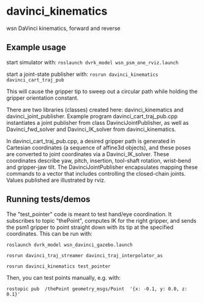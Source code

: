 # davinci_kinematics

wsn DaVinci kinematics, forward and reverse

## Example usage
start simulator with:
`roslaunch dvrk_model wsn_psm_one_rviz.launch`

start a joint-state publisher with:
`rosrun davinci_kinematics davinci_cart_traj_pub`

This will cause the gripper tip to sweep out a circular path while holding the gripper orientation constant.

There are two libraries (classes) created here: davinci_kinematics and davinci_joint_publisher.
Example program davinci_cart_traj_pub.cpp instantiates a joint publisher from class DavinciJointPublisher, as
well as Davinci_fwd_solver and Davinci_IK_solver from davinci_kinematics.

In davinci_cart_traj_pub.cpp, a desired gripper path is generated in Cartesian coordinates (a sequence of affine3d objects),
and these poses are converted to joint coordinates via a Davinci_IK_solver.  These coordinates describe yaw, pitch,
insertion, tool-shaft rotation, wrist-bend and gripper-jaw tilt.  The DavinciJointPublisher encapsulates mapping these
commands to a vector that includes controlling the closed-chain joints.  Values published are illustrated by rviz.

## Running tests/demos
The "test_pointer" code is meant to test hand/eye coordination.  It subscribes to topic "thePoint", computes IK for the right gripper, 
and sends the psm1 gripper to point straight down with its tip at the specified coordinates.  This can be run with:

`roslaunch dvrk_model wsn_davinci_gazebo.launch`

`rosrun davinci_traj_streamer davinci_traj_interpolator_as`

`rosrun davinci_kinematics test_pointer`

Then, you can test points manually, e.g. with:

 `rostopic pub  /thePoint geometry_msgs/Point  '{x: -0.1, y: 0.0, z: 0.1}'`
    
